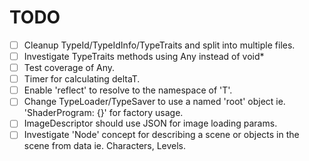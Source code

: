 # TODO
- [ ] Cleanup TypeId/TypeIdInfo/TypeTraits and split into multiple files.
- [ ] Investigate TypeTraits methods using Any instead of void*
- [ ] Test coverage of Any.
- [ ] Timer for calculating deltaT.
- [ ] Enable 'reflect<T>' to resolve to the namespace of 'T'.
- [ ] Change TypeLoader/TypeSaver to use a named 'root' object ie. 'ShaderProgram: {}' for factory usage.
- [ ] ImageDescriptor should use JSON for image loading params.
- [ ] Investigate 'Node' concept for describing a scene or objects in the scene from data ie. Characters, Levels.